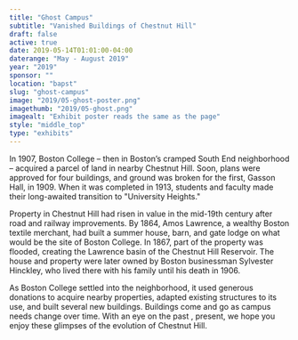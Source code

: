 ```yaml
---
title: "Ghost Campus"
subtitle: "Vanished Buildings of Chestnut Hill"
draft: false
active: true
date: 2019-05-14T01:01:00-04:00
daterange: "May - August 2019"
year: "2019"
sponsor: ""
location: "bapst"
slug: "ghost-campus"
image: "2019/05-ghost-poster.png"
imagethumb: "2019/05-ghost.png"
imagealt: "Exhibit poster reads the same as the page"
style: "middle_top"
type: "exhibits"
---
```


In 1907, Boston College – then in Boston’s cramped South End neighborhood – acquired a parcel of land in nearby Chestnut Hill. Soon, plans were approved for four buildings, and ground was broken for the first, Gasson Hall, in 1909. When it was completed in 1913, students and faculty made their long-awaited transition to "University Heights."

Property in Chestnut Hill had risen in value in the mid-19th century after road and railway improvements. By 1864, Amos Lawrence, a wealthy Boston textile merchant, had built a summer house, barn, and gate lodge on what would be the site of Boston College. In 1867, part of the property was flooded, creating the Lawrence basin of the Chestnut Hill Reservoir. The house and property were later owned by Boston businessman Sylvester Hinckley, who lived there with his family until his death in 1906. 

As Boston College settled into the neighborhood, it used generous donations to acquire nearby properties, adapted existing structures to its use, and built several new buildings. Buildings come and go as campus needs change over time. With an eye on the past , present, we hope you enjoy these glimpses of the evolution of Chestnut Hill.


